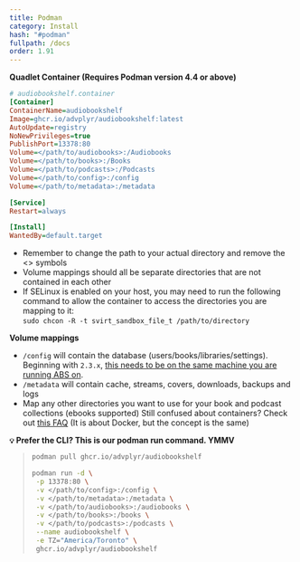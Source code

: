 ```yaml
---
title: Podman
category: Install
hash: "#podman"
fullpath: /docs
order: 1.91
---
```


**Quadlet Container (Requires Podman version 4.4 or above)**

```ini
# audiobookshelf.container
[Container]
ContainerName=audiobookshelf
Image=ghcr.io/advplyr/audiobookshelf:latest
AutoUpdate=registry
NoNewPrivileges=true
PublishPort=13378:80
Volume=</path/to/audiobooks>:/Audiobooks
Volume=</path/to/books>:/Books
Volume=</path/to/podcasts>:/Podcasts
Volume=</path/to/config>:/config
Volume=</path/to/metadata>:/metadata

[Service]
Restart=always

[Install]
WantedBy=default.target
```

<div class=warn>
<ul>
<li>Remember to change the path to your actual directory and remove the &#60;&#62; symbols</li>
<li>Volume mappings should all be separate directories that are not contained in each other</li>
<li>
    If SELinux is enabled on your host, you may need to run the following command to allow the container to access the directories you are mapping to it:
    <br/>
    <code>sudo chcon -R -t svirt_sandbox_file_t /path/to/directory</code>
</li>
</li>
</ul>
</div>

**Volume mappings**

- `/config` will contain the database (users/books/libraries/settings). Beginning with `2.3.x`, [this needs to be on the same machine you are running ABS on](/guides/migration-and-backups#from-version-22x).
- `/metadata` will contain cache, streams, covers, downloads, backups and logs
- Map any other directories you want to use for your book and podcast collections (ebooks supported)
Still confused about containers? Check out [this FAQ](/faq/server#im-still-confused-about-what-docker-and-containers-are-and-how-they-work) (It is about Docker, but the concept is the same)

**``💡`` Prefer the CLI? This is our podman run command. YMMV**

> ```bash
>podman pull ghcr.io/advplyr/audiobookshelf
>
>podman run -d \
>  -p 13378:80 \
>  -v </path/to/config>:/config \
>  -v </path/to/metadata>:/metadata \
>  -v </path/to/audiobooks>:/audiobooks \
>  -v </path/to/books>:/books \
>  -v </path/to/podcasts>:/podcasts \
>  --name audiobookshelf \
>  -e TZ="America/Toronto" \
>  ghcr.io/advplyr/audiobookshelf
>```
